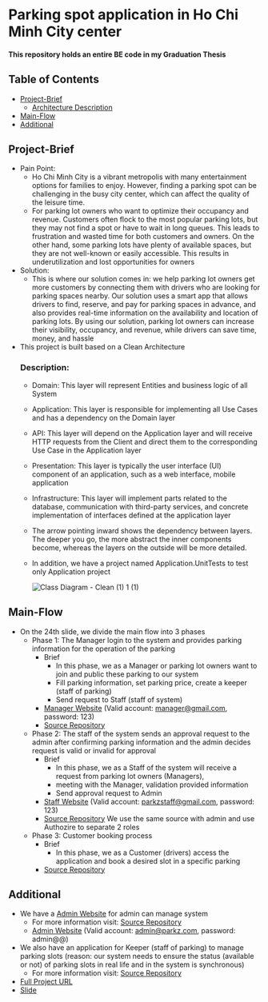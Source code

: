 # Parking spot application in Ho Chi Minh City center
#### This repository holds an entire BE code in my Graduation Thesis 
## Table of Contents
- [Project-Brief](#Project-Brief)
  - [Architecture Description](#Description)  
- [Main-Flow](#Main-Flow)
- [Additional](#Additional)

## Project-Brief
- Pain Point:
  - Ho Chi Minh City is a vibrant metropolis with many entertainment options for families to enjoy. However, finding a parking spot can be challenging in the busy city center, which can affect the quality of the leisure time.
  - For parking lot owners who want to optimize their occupancy and revenue. Customers often flock to the most popular parking lots, but they may not find a spot or have to wait in long queues. This leads to frustration and wasted time for both customers and owners. On the other hand, some parking lots have plenty of available spaces, but they are not well-known or easily accessible. This results in underutilization and lost opportunities for owners
- Solution:
  - This is where our solution comes in: we help parking lot owners get more customers by connecting them with drivers who are looking for parking spaces nearby. Our solution uses a smart app that allows drivers to find, reserve, and pay for parking spaces in advance, and also provides real-time information on the availability and location of parking lots. By using our solution, parking lot owners can increase their visibility, occupancy, and revenue, while drivers can save time, money, and hassle
- This project is built based on a Clean Architecture
  ### Description:
  - Domain: This layer will represent Entities and business logic of all System
  - Application: This layer is responsible for implementing all Use Cases and has a dependency on the Domain layer
  - API: This layer will depend on the Application layer and will receive HTTP requests from the Client and direct them to the corresponding Use Case in the Application layer
  - Presentation: This layer is typically the user interface (UI) component of an application, such as a web interface, mobile application
  - Infrastructure: This layer will implement parts related to the database, communication with third-party services, and concrete implementation of interfaces defined at the application layer
  - The arrow pointing inward shows the dependency between layers. The deeper you go, the more abstract the inner components become, whereas the layers on the outside will be more detailed.
  - In addition, we have a project named Application.UnitTests to test only Application project
    
    ![Class Diagram - Clean (1) 1 (1)](https://github.com/ninehnineh/Capstone-BESource/assets/103179810/e6f3e25a-74ea-4881-8c24-c6f165dec2a6)
  
## Main-Flow
- On the 24th slide, we divide the main flow into 3 phases
  - Phase 1: The Manager login to the system and provides parking information for the operation of the parking
    - Brief
      - In this phase, we as a Manager or parking lot owners want to join and public these parking to our system
      - Fill parking information, set parking price, create a keeper (staff of parking)
      - Send request to Staff (staff of system)
    - [Manager Website](https://park-z-manager-web.vercel.app/)
    (Valid account: manager@gmail.com, password: 123)
    - [Source Repository](https://github.com/ParkZ-CapstoneProject/parkz-manager-website)
  - Phase 2: The staff of the system sends an approval request to the admin after confirming parking information and the admin decides request is valid or invalid for approval
    - Brief
      - In this phase, we as a Staff of the system will receive a request from parking lot owners (Managers), 
      - meeting with the Manager, validation provided information
      - Send approval request to Admin
    - [Staff Website](https://parkz-admin-website-eight.vercel.app)
    (Valid account: parkzstaff@gmail.com, password: 123)
    - [Source Repository](https://github.com/ParkZ-CapstoneProject/parkz-admin-website) We use the same source with admin and use Authozire to separate 2 roles
  - Phase 3: Customer booking process
    - Brief
      - In this phase, we as a Customer (drivers) access the application and book a desired slot in a specific parking
    - [Source Repository](https://github.com/ParkZ-CapstoneProject/parkz-mobile-app)
## Additional
- We have a [Admin Website](https://github.com/ParkZ-CapstoneProject/parkz-admin-website) for admin can manage system
  - For more information visit: [Source Repository](https://github.com/ParkZ-CapstoneProject/parkz-admin-website)  
  - [Admin Website](https://parkz-admin-website-eight.vercel.app/) (Valid account: admin@parkz.com, password: admin@@)
- We also have an application for Keeper (staff of parking) to manage parking slots (reason: our system needs to ensure the status (available or not) of parking slots in real life and in the system is synchronous)
  - For more information visit: [Source Repository](https://github.com/ParkZ-CapstoneProject/parkz_keeper_app)
- [Full Project URL](https://github.com/orgs/ParkZ-CapstoneProject/repositories)
- [Slide](https://www.canva.com/design/DAFj5jFOqNA/iux70mv-C_WX1w-vwzyyYA/edit?utm_content=DAFj5jFOqNA&utm_campaign=designshare&utm_medium=link2&utm_source=sharebutton)
